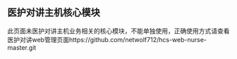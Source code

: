 ## 医护对讲主机核心模块

此页面未医护对讲主机业务相关的核心模块，不能单独使用，正确使用方式请查看医护对讲web管理页面https://github.com/netwolf712/hcs-web-nurse-master.git
